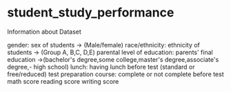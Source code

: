 # student_study_performance

Information about Dataset


gender: sex of students -> (Male/female)
race/ethnicity: ethnicity of students -> (Group A, B,C, D,E)
parental level of education: parents' final education ->(bachelor's degree,some college,master's degree,associate's degree,- high school)
lunch: having lunch before test (standard or free/reduced)
test preparation course: complete or not complete before test
math score
reading score
writing score
